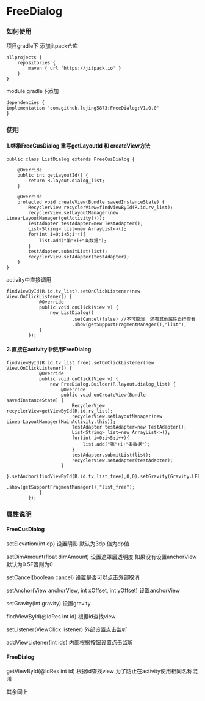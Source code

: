 # FreeDialog
### 如何使用
项目gradle下 添加jitpack仓库
```
allprojects {
    repositories {
        maven { url 'https://jitpack.io' }
    }
}
```
module.gradle下添加
```
dependencies {
implementation 'com.github.lujing5873:FreeDialog:V1.0.0'
}
```
### 使用

#### 1.继承FreeCusDialog 重写getLayoutId 和 createView方法
```
public class ListDialog extends FreeCusDialog {

    @Override
    public int getLayoutId() {
        return R.layout.dialog_list;
    }

    @Override
    protected void createView(Bundle savedInstanceState) {
        RecyclerView recyclerView=findViewById(R.id.rv_list);
        recyclerView.setLayoutManager(new LinearLayoutManager(getActivity()));
        TestAdapter testAdapter=new TestAdapter();
        List<String> list=new ArrayList<>();
        for(int i=0;i<5;i++){
            list.add("第"+i+"条数据");
        }
        testAdapter.submitList(list);
        recyclerView.setAdapter(testAdapter);
    }
}
```
activity中直接调用
```
findViewById(R.id.tv_list).setOnClickListener(new View.OnClickListener() {
            @Override
            public void onClick(View v) {
                new ListDialog()
                        .setCancel(false) //不可取消  还有其他属性自行查看
                        .show(getSupportFragmentManager(),"list");
            }
        });
```
#### 2.直接在activity中使用FreeDialog
```
findViewById(R.id.tv_list_free).setOnClickListener(new View.OnClickListener() {
            @Override
            public void onClick(View v) {
                new FreeDialog.Builder(R.layout.dialog_list) {
                    @Override
                    public void onCreateView(Bundle savedInstanceState) {
                        RecyclerView recyclerView=getViewById(R.id.rv_list);
                        recyclerView.setLayoutManager(new LinearLayoutManager(MainActivity.this));
                        TestAdapter testAdapter=new TestAdapter();
                        List<String> list=new ArrayList<>();
                        for(int i=0;i<5;i++){
                            list.add("第"+i+"条数据");
                        }
                        testAdapter.submitList(list);
                        recyclerView.setAdapter(testAdapter);
                    }
                }.setAnchor(findViewById(R.id.tv_list_free),0,0).setGravity(Gravity.LEFT)
                        .show(getSupportFragmentManager(),"list_free");
            }
        });
```

### 属性说明
#### FreeCusDialog
setElevation(int dp) 设置阴影 默认为3dp 值为dp值

setDimAmount(float dimAmount)  设置遮罩层透明度 如果没有设置anchorView 默认为0.5F否则为0

setCancel(boolean cancel) 设置是否可以点击外部取消

setAnchor(View anchorView, int xOffset, int yOffset) 设置anchorView  

setGravity(int gravity) 设置gravity

findViewById(@IdRes int id) 根据id查找view

setListener(ViewClick listener) 外部设置点击监听

addViewListener(int ids) 内部根据按钮设置点击监听


#### FreeDialog
getViewById(@IdRes int id) 根据id查找view 为了防止在activity使用相同名称混淆

其余同上



